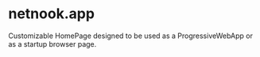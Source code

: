 # netnook.app

Customizable HomePage designed to be used as a ProgressiveWebApp or as a startup browser page.
